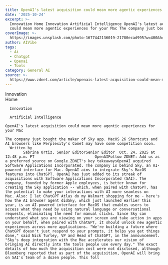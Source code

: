 ```yaml
---
title: OpenAI's latest acquisition could mean more agentic experiences for your Mac
date: '2025-10-24'
excerpt: >-
  Innovation Home Innovation Artificial Intelligence OpenAI's latest acquisition
  could mean more agentic experiences for your Mac The company just bough...
coverImage: >-
  https://images.unsplash.com/photo-1677442136019-21780ecad995?w=400&h=200&fit=crop&auto=format
author: AIVibe
tags:
  - Ai
  - Chatgpt
  - Openai
  - Tools
category: General AI
source: >-
  https://www.zdnet.com/article/openais-latest-acquisition-could-mean-more-agentic-experiences-for-your-mac/
---
```

Innovation      
      Home
    
      Innovation
    
      Artificial Intelligence
       
    OpenAI's latest acquisition could mean more agentic experiences for your Mac
     
    The company just bought the maker of Sky app. MacOS 26 Shortcuts and AI browsers like Perplexity's Comet may have some competition soon.
      Written by 
            Sabrina Ortiz, Senior EditorSenior Editor  Oct. 24, 2025 at 12:48 p.m. PT                           OpenAIFollow ZDNET: Add us as a preferred source on Google.ZDNET's key takeawaysOpenAI acquired Software Applications Incorporated. The company is behind Sky, an AI-powered interface for Mac. OpenAI aims to integrate Sky's MacOS features into ChatGPT. OpenAI has just added to its streak of acquisitions with Software Applications Incorporated (SAI). The company, founded by former Apple employees, is better known for creating the Sky application -- which, when paired with ChatGPT, has the potential to make your interactions with AI more seamless on Mac. Also: I let ChatGPT Atlas do my Walmart shopping for me - here's how the AI browser agent didSky, which just launched earlier this year, is an AI-powered interface for MacOS that enables users to access what they need by using natural language or conversational requests, eliminating the need for manual clicks. Since Sky can understand what you are viewing on your screen and take action in apps on your behalf, when paired with ChatGPT, it should unlock new agentic experiences across more applications. "We're building a future where ChatGPT doesn't just respond to your prompts, it helps you get things done," said Nick Turley, VP and Head of ChatGPT, in the announcement. "Sky's deep integration with the Mac accelerates our vision of bringing AI directly into the tools people use every day." The exact details of how much the acquisition cost were not disclosed, although Bloomberg reported that as part of the acquisition, OpenAI will bring on SAI's team of a dozen people. This foll
